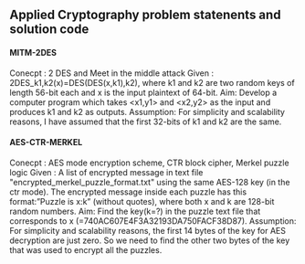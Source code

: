 ## Applied Cryptography problem statenents and solution code

#### MITM-2DES

Conecpt : 2 DES and Meet in the middle attack
Given : 2DES_k1,k2(x)=DES(DES(x,k1),k2), where k1 and k2 are two random keys of length 56-bit each and x is the input plaintext of 64-bit.
Aim: Develop a computer program which takes <x1,y1> and <x2,y2> as the input and produces k1 and k2 as outputs.
Assumption: For simplicity and scalability reasons, I have assumed that the first 32-bits of k1 and k2 are the same.

#### AES-CTR-MERKEL

Conecpt : AES mode encryption scheme, CTR block cipher, Merkel puzzle logic
Given : A list of encrypted message in text file "encrypted_merkel_puzzle_format.txt" using the same AES-128 key (in the ctr mode). The encrypted message inside each puzzle has this format:”Puzzle is  x:k” (without quotes), where both x and k are  128-bit random numbers.
Aim: Find the key(k=?) in the puzzle text file that corresponds to x (=740AC607E4F3A32193DA750FACF38D87).
Assumption: For simplicity and scalability reasons, the first 14 bytes of the key for AES decryption are just zero. So we need to find the other two bytes of the key that was used to encrypt all the puzzles.

#### 
